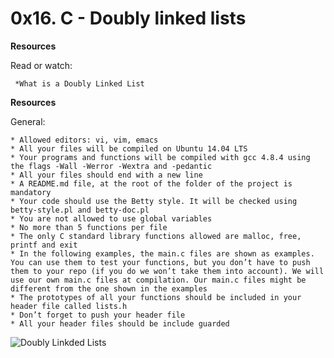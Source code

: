 # **0x16. C - Doubly linked lists**

**Resources**

Read or watch:

     *What is a Doubly Linked List


**Resources**

General:

	* Allowed editors: vi, vim, emacs
	* All your files will be compiled on Ubuntu 14.04 LTS
	* Your programs and functions will be compiled with gcc 4.8.4 using the flags -Wall -Werror -Wextra and -pedantic
	* All your files should end with a new line
	* A README.md file, at the root of the folder of the project is mandatory
	* Your code should use the Betty style. It will be checked using betty-style.pl and betty-doc.pl
	* You are not allowed to use global variables
	* No more than 5 functions per file
	* The only C standard library functions allowed are malloc, free, printf and exit
	* In the following examples, the main.c files are shown as examples. You can use them to test your functions, but you don’t have to push them to your repo (if you do we won’t take them into account). We will use our own main.c files at compilation. Our main.c files might be different from the one shown in the examples
	* The prototypes of all your functions should be included in your header file called lists.h
	* Don’t forget to push your header file
	* All your header files should be include guarded

![Doubly Linkded Lists](https://www.google.com/url?sa=i&source=images&cd=&cad=rja&uact=8&ved=2ahUKEwiJhauD-P_hAhXri1QKHV2YC2wQjRx6BAgBEAU&url=https%3A%2F%2Fwww.geeksforgeeks.org%2Fdoubly-linked-list%2F&psig=AOvVaw2C3NN-C5I7rQQJUCxaezZA&ust=1556992723300460)
